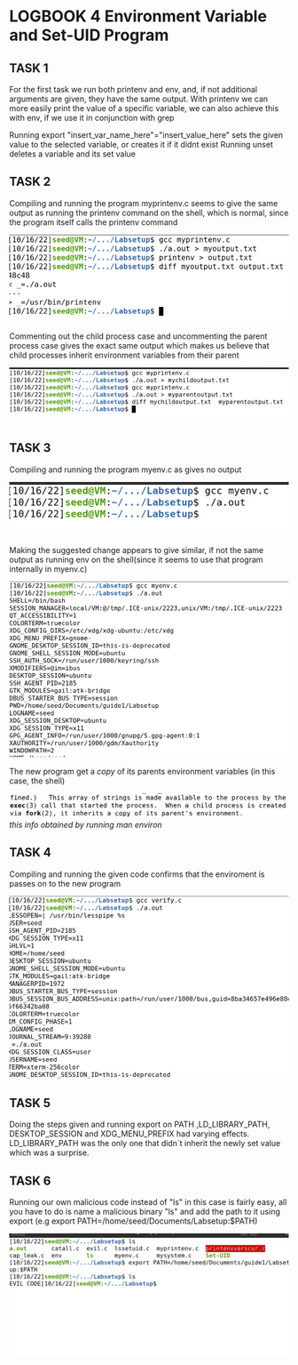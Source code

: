 # LOGBOOK 4 Environment Variable and Set-UID Program

## TASK 1

For the first task we run both printenv and env, and, if not additional arguments are given, they have the same output.
With printenv we can more easily print the value of a specific variable, we can also achieve this with env, if we use it in conjunction with grep

Running export "insert_var_name_here"="insert_value_here" sets the given value to the selected variable, or creates it if it didnt exist
Running unset deletes a variable and its set value

## TASK 2

Compiling and running the program myprintenv.c seems to give the same output as running the printenv command on the shell, which is normal, since the program itself calls the printenv command


![alt text](https://github.com/ICWeiner/FEUP-FSI/blob/main/imgs/log4img1.PNG "Title")


Commenting out the child process case and uncommenting the parent process case gives the exact same output which makes us believe that child processes inherit environment variables from their parent

![alt text](https://github.com/ICWeiner/FEUP-FSI/blob/main/imgs/log4img2.PNG "Title")

## TASK 3


Compiling and running the program myenv.c as gives no output

![alt text](https://github.com/ICWeiner/FEUP-FSI/blob/main/imgs/log4img3.PNG "Title")

Making the suggested change appears to give similar, if not the same output as running env on the shell(since it seems to use that program internally in myenv.c)

![alt text](https://github.com/ICWeiner/FEUP-FSI/blob/main/imgs/log4img4.PNG "Title")

The new program get a *copy* of its parents environment variables (in this case, the shell) 

![alt text](https://github.com/ICWeiner/FEUP-FSI/blob/main/imgs/log4img5.PNG "Title")*this info obtained by running man environ*


## TASK 4

Compiling and running the given code confirms that the enviroment is passes on to the new program

![alt text](https://github.com/ICWeiner/FEUP-FSI/blob/main/imgs/log4img6.PNG "Title")

## TASK 5

Doing the steps given and running export on PATH ,LD_LIBRARY_PATH, DESKTOP_SESSION and XDG_MENU_PREFIX had varying effects.
LD_LIBRARY_PATH was the only one that didn´t inherit the newly set value which was a surprise.


## TASK 6

Running our own malicious code instead of "ls" in this case is fairly easy, all you have to do is name a malicious binary "ls" and add the path to it using export (e.g export PATH=/home/seed/Documents/Labsetup:$PATH)

![alt text](https://github.com/ICWeiner/FEUP-FSI/blob/main/imgs/log4img7.PNG "Title")
